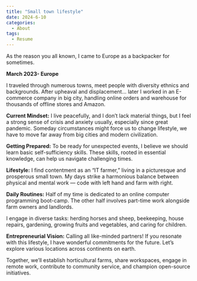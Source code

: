 ```yaml
---
title: "Small town lifestyle"
date: 2024-6-10
categories:
  - About
tags:
  - Resume
---
```



As the reason you all known, I came to Europe as a backpacker for sometimes.


**March 2023- Europe**

I traveled through numerous towns, meet people with diversity ethnics and backgrounds. After upheaval and displacement… later I worked in an E-commerce company in big city, handling online orders and warehouse for thousands of offline stores and Amazon.

**Current Mindset:** 
I live peacefully, and I don’t lack material things, but I feel a strong sense of crisis and anxiety  usually, especially since great pandemic. Someday circumstances might force us to change lifestyle, we have to move far away from big cities and modern civilization.

**Getting Prepared:** 
To be ready for unexpected events, I believe we should learn basic self-sufficiency skills. These skills, rooted in essential knowledge, can help us navigate challenging times.

**Lifestyle:** 
I find contentment as an “IT farmer,” living in a picturesque and prosperous small town. My days strike a harmonious balance between physical and mental work — code with left hand and farm with right.

**Daily Routines:** 
Half of my time is dedicated to an online computer programming boot-camp. The other half involves part-time work alongside farm owners and landlords. 

I engage in diverse tasks: herding horses and sheep, beekeeping, house repairs, gardening, growing fruits and vegetables, and caring for children.

**Entrepreneurial Vision:** 
Calling all like-minded partners! If you resonate with this lifestyle, I have wonderful commitments for the future. Let’s explore various locations across continents on earth. 

Together, we’ll establish horticultural farms, share workspaces, engage in remote work, contribute to community service, and champion open-source initiatives.
